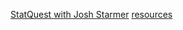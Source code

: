 [StatQuest with Josh Starmer](https://www.youtube.com/c/joshstarmer)
[resources](https://statquest.org/)
